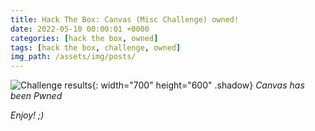 ```yaml
---
title: Hack The Box: Canvas (Misc Challenge) owned!
date: 2022-05-10 00:00:01 +0000
categories: [hack the box, owned]
tags: [hack the box, challenge, owned]
img_path: /assets/img/posts/
---
```


![Challenge results](owned-canvas.png){: width="700" height="600" .shadow}
_Canvas has been Pwned_

_Enjoy! ;)_
